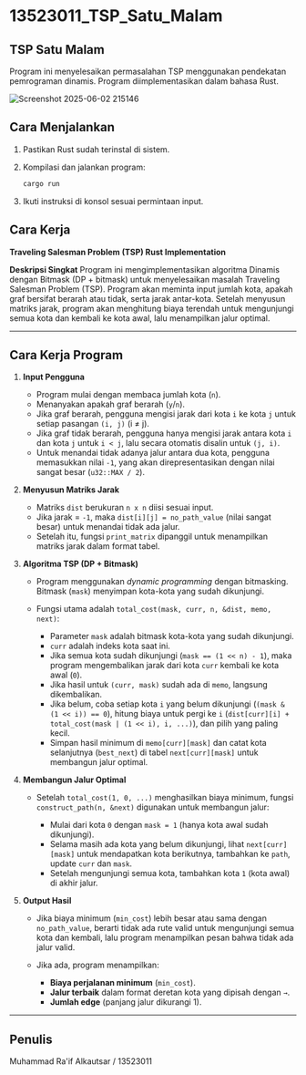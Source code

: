 # 13523011_TSP_Satu_Malam


## TSP Satu Malam
Program ini menyelesaikan permasalahan TSP menggunakan pendekatan pemrograman dinamis. Program diimplementasikan dalam bahasa Rust.

![Screenshot 2025-06-02 215146](https://github.com/user-attachments/assets/750691b8-0480-4d60-95a1-01875a7ab59c)

## Cara Menjalankan

1. Pastikan Rust sudah terinstal di sistem.
2. Kompilasi dan jalankan program:

   ```sh
   cargo run
   ```
3. Ikuti instruksi di konsol sesuai permintaan input.

## Cara Kerja
**Traveling Salesman Problem (TSP) Rust Implementation**

**Deskripsi Singkat**
Program ini mengimplementasikan algoritma Dinamis dengan Bitmask (DP + bitmask) untuk menyelesaikan masalah Traveling Salesman Problem (TSP). Program akan meminta input jumlah kota, apakah graf bersifat berarah atau tidak, serta jarak antar-kota. Setelah menyusun matriks jarak, program akan menghitung biaya terendah untuk mengunjungi semua kota dan kembali ke kota awal, lalu menampilkan jalur optimal.

---

## Cara Kerja Program

1. **Input Pengguna**

   * Program mulai dengan membaca jumlah kota (`n`).
   * Menanyakan apakah graf berarah (`y`/`n`).
   * Jika graf berarah, pengguna mengisi jarak dari kota `i` ke kota `j` untuk setiap pasangan `(i, j)` (i ≠ j).
   * Jika graf tidak berarah, pengguna hanya mengisi jarak antara kota `i` dan kota `j` untuk `i < j`, lalu secara otomatis disalin untuk `(j, i)`.
   * Untuk menandai tidak adanya jalur antara dua kota, pengguna memasukkan nilai `-1`, yang akan direpresentasikan dengan nilai sangat besar (`u32::MAX / 2`).

2. **Menyusun Matriks Jarak**

   * Matriks `dist` berukuran `n x n` diisi sesuai input.
   * Jika jarak = `-1`, maka `dist[i][j] = no_path_value` (nilai sangat besar) untuk menandai tidak ada jalur.
   * Setelah itu, fungsi `print_matrix` dipanggil untuk menampilkan matriks jarak dalam format tabel.

3. **Algoritma TSP (DP + Bitmask)**

   * Program menggunakan *dynamic programming* dengan bitmasking. Bitmask (`mask`) menyimpan kota-kota yang sudah dikunjungi.
   * Fungsi utama adalah `total_cost(mask, curr, n, &dist, memo, next)`:

     * Parameter `mask` adalah bitmask kota-kota yang sudah dikunjungi.
     * `curr` adalah indeks kota saat ini.
     * Jika semua kota sudah dikunjungi (`mask == (1 << n) - 1`), maka program mengembalikan jarak dari kota `curr` kembali ke kota awal (`0`).
     * Jika hasil untuk `(curr, mask)` sudah ada di `memo`, langsung dikembalikan.
     * Jika belum, coba setiap kota `i` yang belum dikunjungi (`(mask & (1 << i)) == 0`), hitung biaya untuk pergi ke `i` (`dist[curr][i] + total_cost(mask | (1 << i), i, ...)`), dan pilih yang paling kecil.
     * Simpan hasil minimum di `memo[curr][mask]` dan catat kota selanjutnya (`best_next`) di tabel `next[curr][mask]` untuk membangun jalur optimal.

4. **Membangun Jalur Optimal**

   * Setelah `total_cost(1, 0, ...)` menghasilkan biaya minimum, fungsi `construct_path(n, &next)` digunakan untuk membangun jalur:

     * Mulai dari kota `0` dengan `mask = 1` (hanya kota awal sudah dikunjungi).
     * Selama masih ada kota yang belum dikunjungi, lihat `next[curr][mask]` untuk mendapatkan kota berikutnya, tambahkan ke `path`, update `curr` dan `mask`.
     * Setelah mengunjungi semua kota, tambahkan kota `1` (kota awal) di akhir jalur.

5. **Output Hasil**

   * Jika biaya minimum (`min_cost`) lebih besar atau sama dengan `no_path_value`, berarti tidak ada rute valid untuk mengunjungi semua kota dan kembali, lalu program menampilkan pesan bahwa tidak ada jalur valid.
   * Jika ada, program menampilkan:

     * **Biaya perjalanan minimum** (`min_cost`).
     * **Jalur terbaik** dalam format deretan kota yang dipisah dengan `→`.
     * **Jumlah edge** (panjang jalur dikurangi 1).

---

## Penulis
Muhammad Ra'if Alkautsar / 13523011

